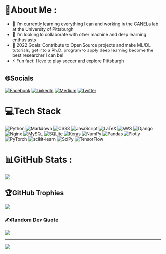 # 💫About Me :
- 🌱 I’m currently learning everything I can and working in the CANELa lab at the University of Pittsburgh
- 🤝 I’m looking to collaborate with other machine and deep learning enthusiasts
- 🥅 2022 Goals: Contribute to Open Source projects and make ML/DL tutorials, get into a Ph.D. program to apply deep learning become the best researcher I can be!
- ⚡ Fun fact: I love to play soccer and explore Pittsburgh

## 🌐Socials
[![Facebook](https://img.shields.io/badge/Facebook-%231877F2.svg?logo=Facebook&logoColor=white)](https://facebook.com/denny.loevlie) [![LinkedIn](https://img.shields.io/badge/LinkedIn-%230077B5.svg?logo=linkedin&logoColor=white)](https://linkedin.com/in/dennisloevlie/) [![Medium](https://img.shields.io/badge/Medium-12100E?logo=medium&logoColor=white)](https://medium.com/@dennyloevlie) [![Twitter](https://img.shields.io/badge/Twitter-%231DA1F2.svg?logo=Twitter&logoColor=white)](https://twitter.com/DennisLoevlie) 

# 💻Tech Stack
![Python](https://img.shields.io/badge/python-3670A0?style=for-the-badge&logo=python&logoColor=ffdd54) ![Markdown](https://img.shields.io/badge/markdown-%23000000.svg?style=for-the-badge&logo=markdown&logoColor=white) ![CSS3](https://img.shields.io/badge/css3-%231572B6.svg?style=for-the-badge&logo=css3&logoColor=white) ![JavaScript](https://img.shields.io/badge/javascript-%23323330.svg?style=for-the-badge&logo=javascript&logoColor=%23F7DF1E) ![LaTeX](https://img.shields.io/badge/latex-%23008080.svg?style=for-the-badge&logo=latex&logoColor=white) ![AWS](https://img.shields.io/badge/AWS-%23FF9900.svg?style=for-the-badge&logo=amazon-aws&logoColor=white) ![Django](https://img.shields.io/badge/django-%23092E20.svg?style=for-the-badge&logo=django&logoColor=white) ![Nginx](https://img.shields.io/badge/nginx-%23009639.svg?style=for-the-badge&logo=nginx&logoColor=white) ![MySQL](https://img.shields.io/badge/mysql-%2300f.svg?style=for-the-badge&logo=mysql&logoColor=white) ![SQLite](https://img.shields.io/badge/sqlite-%2307405e.svg?style=for-the-badge&logo=sqlite&logoColor=white) ![Keras](https://img.shields.io/badge/Keras-%23D00000.svg?style=for-the-badge&logo=Keras&logoColor=white) ![NumPy](https://img.shields.io/badge/numpy-%23013243.svg?style=for-the-badge&logo=numpy&logoColor=white) ![Pandas](https://img.shields.io/badge/pandas-%23150458.svg?style=for-the-badge&logo=pandas&logoColor=white) ![Plotly](https://img.shields.io/badge/Plotly-%233F4F75.svg?style=for-the-badge&logo=plotly&logoColor=white) ![PyTorch](https://img.shields.io/badge/PyTorch-%23EE4C2C.svg?style=for-the-badge&logo=PyTorch&logoColor=white) ![scikit-learn](https://img.shields.io/badge/scikit--learn-%23F7931E.svg?style=for-the-badge&logo=scikit-learn&logoColor=white) ![SciPy](https://img.shields.io/badge/SciPy-%230C55A5.svg?style=for-the-badge&logo=scipy&logoColor=%white) ![TensorFlow](https://img.shields.io/badge/TensorFlow-%23FF6F00.svg?style=for-the-badge&logo=TensorFlow&logoColor=white)
# 📊GitHub Stats :
![](https://github-readme-stats.vercel.app/api?username=loevlie&theme=radical&hide_border=false&include_all_commits=false&count_private=false)<br/>


## 🏆GitHub Trophies
![](https://github-profile-trophy.vercel.app/?username=loevlie&theme=nord&no-frame=false&no-bg=false&margin-w=4)

### ✍️Random Dev Quote
![](https://quotes-github-readme.vercel.app/api?type=horizontal&theme=radical)

---
[![](https://visitcount.itsvg.in/api?id=loevlie&icon=0&color=0)](https://visitcount.itsvg.in)

  
